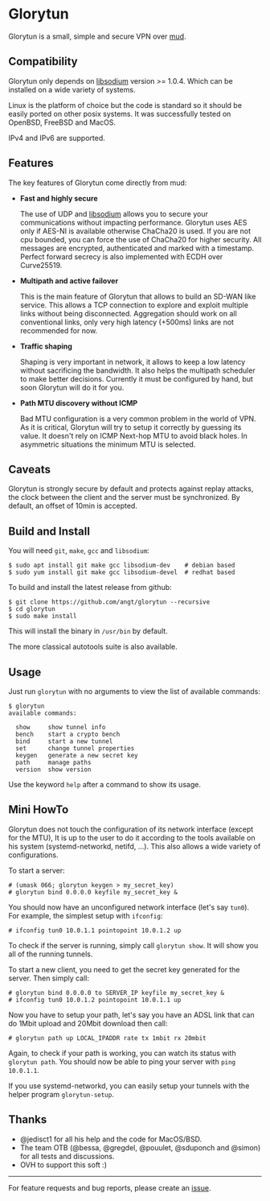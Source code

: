# Glorytun

Glorytun is a small, simple and secure VPN over [mud](https://github.com/angt/mud).

## Compatibility

Glorytun only depends on [libsodium](https://github.com/jedisct1/libsodium) version >= 1.0.4.
Which can be installed on a wide variety of systems.

Linux is the platform of choice but the code is standard so it should be easily ported on other posix systems.
It was successfully tested on OpenBSD, FreeBSD and MacOS.

IPv4 and IPv6 are supported.

## Features

The key features of Glorytun come directly from mud:

 * **Fast and highly secure**

   The use of UDP and [libsodium](https://github.com/jedisct1/libsodium) allows you to secure
   your communications without impacting performance.
   Glorytun uses AES only if AES-NI is available otherwise ChaCha20 is used.
   If you are not cpu bounded, you can force the use of ChaCha20 for higher security.
   All messages are encrypted, authenticated and marked with a timestamp.
   Perfect forward secrecy is also implemented with ECDH over Curve25519.

 * **Multipath and active failover**

   This is the main feature of Glorytun that allows to build an SD-WAN like service.
   This allows a TCP connection to explore and exploit multiple links without being disconnected.
   Aggregation should work on all conventional links, only very high latency (+500ms) links are not recommended for now.

 * **Traffic shaping**

   Shaping is very important in network, it allows to keep a low latency without sacrificing the bandwidth.
   It also helps the multipath scheduler to make better decisions.
   Currently it must be configured by hand, but soon Glorytun will do it for you.

 * **Path MTU discovery without ICMP**

   Bad MTU configuration is a very common problem in the world of VPN.
   As it is critical, Glorytun will try to setup it correctly by guessing its value.
   It doesn't rely on ICMP Next-hop MTU to avoid black holes.
   In asymmetric situations the minimum MTU is selected.

## Caveats

Glorytun is strongly secure by default and protects against replay attacks,
the clock between the client and the server must be synchronized.
By default, an offset of 10min is accepted.

## Build and Install

You will need `git`, `make`, `gcc` and `libsodium`:

    $ sudo apt install git make gcc libsodium-dev    # debian based
    $ sudo yum install git make gcc libsodium-devel  # redhat based

To build and install the latest release from github:

    $ git clone https://github.com/angt/glorytun --recursive
    $ cd glorytun
    $ sudo make install

This will install the binary in `/usr/bin` by default.

The more classical autotools suite is also available.

## Usage

Just run `glorytun` with no arguments to view the list of available commands:

```
$ glorytun
available commands:

  show     show tunnel info
  bench    start a crypto bench
  bind     start a new tunnel
  set      change tunnel properties
  keygen   generate a new secret key
  path     manage paths
  version  show version

```

Use the keyword `help` after a command to show its usage.

## Mini HowTo

Glorytun does not touch the configuration of its network interface (except for the MTU),
It is up to the user to do it according to the tools available
on his system (systemd-networkd, netifd, ...).
This also allows a wide variety of configurations.

To start a server:

    # (umask 066; glorytun keygen > my_secret_key)
    # glorytun bind 0.0.0.0 keyfile my_secret_key &

You should now have an unconfigured network interface (let's say `tun0`).
For example, the simplest setup with `ifconfig`:

    # ifconfig tun0 10.0.1.1 pointopoint 10.0.1.2 up

To check if the server is running, simply call `glorytun show`.
It will show you all of the running tunnels.

To start a new client, you need to get the secret key generated for the server.
Then simply call:

    # glorytun bind 0.0.0.0 to SERVER_IP keyfile my_secret_key &
    # ifconfig tun0 10.0.1.2 pointopoint 10.0.1.1 up

Now you have to setup your path, let's say you have an ADSL link that can do 1Mbit upload and 20Mbit download then call:

    # glorytun path up LOCAL_IPADDR rate tx 1mbit rx 20mbit

Again, to check if your path is working, you can watch its status with `glorytun path`.
You should now be able to ping your server with `ping 10.0.1.1`.

If you use systemd-networkd, you can easily setup your tunnels with the helper program `glorytun-setup`.

## Thanks

 * @jedisct1 for all his help and the code for MacOS/BSD.
 * The team OTB (@bessa, @gregdel, @pouulet, @sduponch and @simon) for all tests and discussions.
 * OVH to support this soft :)

---

For feature requests and bug reports, please create an [issue](https://github.com/angt/glorytun/issues).
